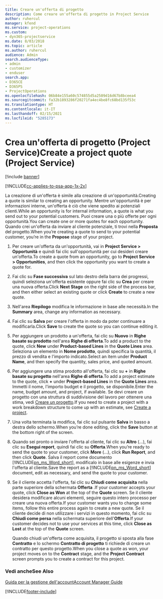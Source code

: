 ```yaml
---
title: Creare un'offerta di progetto
description: Come creare un'offerta di progetto in Project Service
author: ruhercul
manager: kfend
ms.service: project-operations
ms.custom:
- dyn365-projectservice
ms.date: 8/03/2018
ms.topic: article
ms.author: ruhercul
audience: Admin
search.audienceType:
- admin
- customizer
- enduser
search.app:
- D365CE
- D365PS
- ProjectOperations
ms.openlocfilehash: 06b84e155a60c574855d5a2509d16d67b8bceea4
ms.sourcegitcommit: fa32b1893286f20271fa4ec4be8fc68bd135f53c
ms.translationtype: HT
ms.contentlocale: it-IT
ms.lasthandoff: 02/15/2021
ms.locfileid: "5285173"
---
```

# <a name="create-a-project-quote-project-service"></a><span data-ttu-id="693a5-103">Crea un'offerta di progetto (Project Service)</span><span class="sxs-lookup"><span data-stu-id="693a5-103">Create a project quote (Project Service)</span></span>

[!include [banner](../includes/psa-now-project-operations.md)]

[!INCLUDE[cc-applies-to-psa-app-1x-2x](../includes/cc-applies-to-psa-app-1x-2x.md)]

<span data-ttu-id="693a5-104">La creazione di un'offerta è simile alla creazione di un'opportunità.</span><span class="sxs-lookup"><span data-stu-id="693a5-104">Creating a quote is similar to creating an opportunity.</span></span> <span data-ttu-id="693a5-105">Mentre un'opportunità è per informazioni interne, un'offerta è ciò che viene spedito ai potenziali clienti.</span><span class="sxs-lookup"><span data-stu-id="693a5-105">While an opportunity is for internal information, a quote is what you send out to your potential customers.</span></span> <span data-ttu-id="693a5-106">Puoi creare una o più offerte per ogni opportunità.</span><span class="sxs-lookup"><span data-stu-id="693a5-106">You can create one or more quotes for each opportunity.</span></span> <span data-ttu-id="693a5-107">Quando crei un'offerta da inviare al cliente potenziale, ti trovi nella **Proposta** del progetto.</span><span class="sxs-lookup"><span data-stu-id="693a5-107">When you’re creating a quote to send to your potential customer, you’re in the **Propose** stage of your project.</span></span>  
  
1. <span data-ttu-id="693a5-108">Per creare un'offerta da un'opportunità, vai in **Project Service > Opportunità** e quindi fai clic sull'opportunità per cui desideri creare un'offerta.</span><span class="sxs-lookup"><span data-stu-id="693a5-108">To create a quote from an opportunity, go to **Project Service > Opportunities**, and then click the opportunity you want to create a quote for.</span></span>  
  
2. <span data-ttu-id="693a5-109">Fai clic su **Fase successiva** sul lato destro della barra dei progressi, quindi seleziona un'offerta esistente oppure fai clic su **Crea** per creare una nuova offerta.</span><span class="sxs-lookup"><span data-stu-id="693a5-109">Click **Next Stage** on the right side of the process bar, and then either select an existing quote or click **Create** to create a new quote.</span></span>  
  
3. <span data-ttu-id="693a5-110">Nell'area **Riepilogo** modifica le informazione in base alle necessità.</span><span class="sxs-lookup"><span data-stu-id="693a5-110">In the **Summary** area, change any information as necessary.</span></span>  
  
4. <span data-ttu-id="693a5-111">Fai clic su **Salva** per creare l'offerta in modo da poter continuare a modificarla.</span><span class="sxs-lookup"><span data-stu-id="693a5-111">Click **Save** to create the quote so you can continue editing it.</span></span>  
  
5. <span data-ttu-id="693a5-112">Per aggiungere un prodotto a un'offerta, fai clic su **Nuovo** in **Righe basate su prodotto** nell'area **Righe di offerta**.</span><span class="sxs-lookup"><span data-stu-id="693a5-112">To add a product to the quote, click **New** under **Product-based Lines** in the **Quote Lines** area.</span></span> <span data-ttu-id="693a5-113">Seleziona un elemento in **Nome prodotto**, quindi specifica la quantità, il prezzo di vendita e l'importo indicato.</span><span class="sxs-lookup"><span data-stu-id="693a5-113">Select an item under **Product Name**, and then specify the quantity, sales price, and quoted amount.</span></span>  
  
6. <span data-ttu-id="693a5-114">Per aggiungere una stima prodotto all'offerta, fai clic su **+** in **Righe basate su progetto** nell'area **Righe di offerta**.</span><span class="sxs-lookup"><span data-stu-id="693a5-114">To add a project estimate to the quote, click **+** under **Project-based Lines** in the **Quote Lines** area.</span></span> <span data-ttu-id="693a5-115">Immetti il nome, l'importo budget e il progetto, se disponibile.</span><span class="sxs-lookup"><span data-stu-id="693a5-115">Enter the name, budget amount, and project, if available.</span></span> <span data-ttu-id="693a5-116">Se devi creare un progetto con una struttura di suddivisione del lavoro per ottenere una stima, vedi [Creare un progetto](../psa/create-project.md).</span><span class="sxs-lookup"><span data-stu-id="693a5-116">If you need to create a project with a work breakdown structure to come up with an estimate, see [Create a project](../psa/create-project.md).</span></span>  
  
7. <span data-ttu-id="693a5-117">Una volta terminata la modifica, fai clic sul pulsante **Salva** in basso a destra dello schermo.</span><span class="sxs-lookup"><span data-stu-id="693a5-117">When you’re done editing, click the **Save** button at the bottom right of the screen.</span></span>  
  
8. <span data-ttu-id="693a5-118">Quando sei pronto o inviare l'offerta al cliente, fai clic su **Altro** (...), fai clic su **Esegui report**, quindi fai clic su **Offerta**.</span><span class="sxs-lookup"><span data-stu-id="693a5-118">When you’re ready to send the quote to your customer, click **More** (…), click **Run Report**, and then click **Quote**.</span></span> <span data-ttu-id="693a5-119">Salva il report come documento [!INCLUDE[pn_ms_Word_short](../includes/pn-ms-word-short.md)], modificalo in base alle esigenze e invia l'offerta al cliente.</span><span class="sxs-lookup"><span data-stu-id="693a5-119">Save the report as a [!INCLUDE[pn_ms_Word_short](../includes/pn-ms-word-short.md)] document, edit as necessary, and send the quote to your customer.</span></span>  
  
9. <span data-ttu-id="693a5-120">Se il cliente accetta l'offerta, fai clic su **Chiudi come acquisita** nella parte superiore della schermata **Offerta** .</span><span class="sxs-lookup"><span data-stu-id="693a5-120">If your customer accepts your quote, click **Close as Won** at the top of the **Quote** screen.</span></span> <span data-ttu-id="693a5-121">Se il cliente desidera modificare alcuni elementi, seguire questo intero processo per creare una nuova offerta.</span><span class="sxs-lookup"><span data-stu-id="693a5-121">If your customer wants you to change some items, follow this entire process again to create a new quote.</span></span> <span data-ttu-id="693a5-122">Se il cliente decide di non utilizzare i servizi in questo momento, fai clic su **Chiudi come persa** nella schermata superiore dell'**Offerta**.</span><span class="sxs-lookup"><span data-stu-id="693a5-122">If your customer decides not to use your services at this time, click **Close as Lost** at the top of the **Quote** screen.</span></span>  
  
   <span data-ttu-id="693a5-123">Quando chiudi un'offerta come acquisita, il progetto si sposta alla fase **Contratto** e lo schermo **Contratto di progetto** ti richiede di creare un contratto per questo progetto.</span><span class="sxs-lookup"><span data-stu-id="693a5-123">When you close a quote as won, your project moves on to the **Contract** stage, and the **Project Contract** screen prompts you to create a contract for this project.</span></span>  
  
### <a name="see-also"></a><span data-ttu-id="693a5-124">Vedi anche</span><span class="sxs-lookup"><span data-stu-id="693a5-124">See Also</span></span>  
 [<span data-ttu-id="693a5-125">Guida per la gestione dell'account</span><span class="sxs-lookup"><span data-stu-id="693a5-125">Account Manager Guide</span></span>](../psa/account-manager-guide.md)


[!INCLUDE[footer-include](../includes/footer-banner.md)]